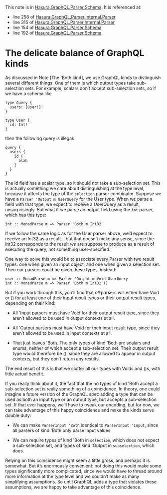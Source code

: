 This note is in [Hasura.GraphQL.Parser.Schema](https://github.com/hasura/graphql-engine/blob/master/server/src-lib/Hasura/GraphQL/Parser/Schema.hs#L203).
It is referenced at:
  - line 258 of [Hasura.GraphQL.Parser.Internal.Parser](https://github.com/hasura/graphql-engine/blob/master/server/src-lib/Hasura/GraphQL/Parser/Internal/Parser.hs#L258)
  - line 315 of [Hasura.GraphQL.Parser.Internal.Parser](https://github.com/hasura/graphql-engine/blob/master/server/src-lib/Hasura/GraphQL/Parser/Internal/Parser.hs#L315)
  - line 154 of [Hasura.GraphQL.Parser.Schema](https://github.com/hasura/graphql-engine/blob/master/server/src-lib/Hasura/GraphQL/Parser/Schema.hs#L154)
  - line 192 of [Hasura.GraphQL.Parser.Schema](https://github.com/hasura/graphql-engine/blob/master/server/src-lib/Hasura/GraphQL/Parser/Schema.hs#L192)

# The delicate balance of GraphQL kinds

As discussed in Note [The 'Both kind], we use GraphQL kinds to distinguish
several different things. One of them is which output types take sub-selection
sets. For example, scalars don’t accept sub-selection sets, so if we have a
schema like

    type Query {
      users: [User!]!
    }

    type User {
      id: Int!
    }

then the following query is illegal:

    query {
      users {
        id {
          blah
        }
      }
    }

The id field has a scalar type, so it should not take a sub-selection set. This
is actually something we care about distinguishing at the type level, because it
affects the type of the `selection` parser combinator. Suppose we have a
`Parser 'Output m UserQuery` for the User type. When we parse a field with that
type, we expect to receive a UserQuery as a result, unsurprisingly. But what if
we parse an output field using the `int` parser, which has this type:

    int :: MonadParse m => Parser 'Both m Int32

If we follow the same logic as for the User parser above, we’d expect to receive
an Int32 as a result... but that doesn’t make any sense, since the Int32
corresponds to the result *we* are suppose to produce as a result of executing
the query, not something user-specified.

One way to solve this would be to associate every Parser with two result types:
one when given an input object, and one when given a selection set. Then our
parsers could be given these types, instead:

    user :: MonadParse m => Parser 'Output m Void UserQuery
    int :: MonadParse m => Parser 'Both m Int32 ()

But if you work through this, you’ll find that *all* parsers will either have
Void or () for at least one of their input result types or their output result
types, depending on their kind:

  * All 'Input parsers must have Void for their output result type, since they
    aren’t allowed to be used in output contexts at all.

  * All 'Output parsers must have Void for their input result type, since they
    aren’t allowed to be used in input contexts at all.

  * That just leaves 'Both. The only types of kind 'Both are scalars and enums,
    neither of which accept a sub-selection set. Their output result type would
    therefore be (), since they are allowed to appear in output contexts, but
    they don’t return any results.

The end result of this is that we clutter all our types with Voids and ()s, with
little actual benefit.

If you really think about it, the fact that the no types of kind 'Both accept a
sub-selection set is really something of a coincidence. In theory, one could
imagine a future version of the GraphQL spec adding a type that can be used as
both an input type or an output type, but accepts a sub-selection set. If that
ever happens, we’ll have to tweak our encoding, but for now, we can take
advantage of this happy coincidence and make the kinds serve double duty:

  * We can make `ParserInput 'Both` identical to `ParserInput 'Input`, since
    all parsers of kind 'Both only parse input values.

  * We can require types of kind 'Both in `selection`, which does not expect a
    sub-selection set, and types of kind 'Output in `subselection`, which does.

Relying on this coincidence might seem a little gross, and perhaps it is
somewhat. But it’s enormously convenient: not doing this would make some types
significantly more complicated, since we would have to thread around more
information at the type level and we couldn’t make as many simplifying
assumptions. So until GraphQL adds a type that violates these assumptions, we
are happy to take advantage of this coincidence.

